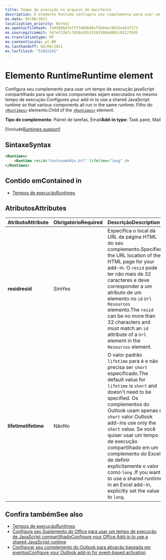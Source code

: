 ```yaml
---
title: Tempo de execução no arquivo de manifesto
description: O elemento Runtime configura seu complemento para usar um tempo de execução JavaScript compartilhado para seus vários componentes, por exemplo, faixa de opções, painel de tarefas, funções personalizadas.
ms.date: 04/08/2021
localization_priority: Normal
ms.openlocfilehash: fa95608d7eff57d68b96ef5b04ec9d33ee63f173
ms.sourcegitcommit: 54fef33bfc7d18a35b3159310bbd8b1c8312f845
ms.translationtype: MT
ms.contentlocale: pt-BR
ms.lasthandoff: 04/09/2021
ms.locfileid: "51652241"
---
```

# <a name="runtime-element"></a><span data-ttu-id="5e56c-103">Elemento Runtime</span><span class="sxs-lookup"><span data-stu-id="5e56c-103">Runtime element</span></span>

<span data-ttu-id="5e56c-104">Configura seu complemento para usar um tempo de execução javaScript compartilhado para que vários componentes sejam executados no mesmo tempo de execução.</span><span class="sxs-lookup"><span data-stu-id="5e56c-104">Configures your add-in to use a shared JavaScript runtime so that various components all run in the same runtime.</span></span> <span data-ttu-id="5e56c-105">Filho do [`<Runtimes>`](runtimes.md) elemento.</span><span class="sxs-lookup"><span data-stu-id="5e56c-105">Child of the [`<Runtimes>`](runtimes.md) element.</span></span>

<span data-ttu-id="5e56c-106">**Tipo de complemento:** Painel de tarefas, Email</span><span class="sxs-lookup"><span data-stu-id="5e56c-106">**Add-in type:** Task pane, Mail</span></span>

[!include[Runtimes support](../../includes/runtimes-note.md)]

## <a name="syntax"></a><span data-ttu-id="5e56c-107">Sintaxe</span><span class="sxs-lookup"><span data-stu-id="5e56c-107">Syntax</span></span>

```XML
<Runtimes>
    <Runtime resid="ContosoAddin.Url" lifetime="long" />
</Runtimes>
```

## <a name="contained-in"></a><span data-ttu-id="5e56c-108">Contido em</span><span class="sxs-lookup"><span data-stu-id="5e56c-108">Contained in</span></span>

- [<span data-ttu-id="5e56c-109">Tempos de execução</span><span class="sxs-lookup"><span data-stu-id="5e56c-109">Runtimes</span></span>](runtimes.md)

## <a name="attributes"></a><span data-ttu-id="5e56c-110">Atributos</span><span class="sxs-lookup"><span data-stu-id="5e56c-110">Attributes</span></span>

|  <span data-ttu-id="5e56c-111">Atributo</span><span class="sxs-lookup"><span data-stu-id="5e56c-111">Attribute</span></span>  |  <span data-ttu-id="5e56c-112">Obrigatório</span><span class="sxs-lookup"><span data-stu-id="5e56c-112">Required</span></span>  |  <span data-ttu-id="5e56c-113">Descrição</span><span class="sxs-lookup"><span data-stu-id="5e56c-113">Description</span></span>  |
|:-----|:-----|:-----|
|  <span data-ttu-id="5e56c-114">**resid**</span><span class="sxs-lookup"><span data-stu-id="5e56c-114">**resid**</span></span>  |  <span data-ttu-id="5e56c-115">Sim</span><span class="sxs-lookup"><span data-stu-id="5e56c-115">Yes</span></span>  | <span data-ttu-id="5e56c-116">Especifica o local da URL da página HTML do seu complemento.</span><span class="sxs-lookup"><span data-stu-id="5e56c-116">Specifies the URL location of the HTML page for your add-in.</span></span> <span data-ttu-id="5e56c-117">O `resid` pode ter não mais de 32 caracteres e deve corresponder a um atributo de um elemento no `id` `Url` `Resources` elemento.</span><span class="sxs-lookup"><span data-stu-id="5e56c-117">The `resid` can be no more than 32 characters and must match an `id` attribute of a `Url` element in the `Resources` element.</span></span> |
|  <span data-ttu-id="5e56c-118">**lifetime**</span><span class="sxs-lookup"><span data-stu-id="5e56c-118">**lifetime**</span></span>  |  <span data-ttu-id="5e56c-119">Não</span><span class="sxs-lookup"><span data-stu-id="5e56c-119">No</span></span>  | <span data-ttu-id="5e56c-120">O valor padrão `lifetime` para é e não precisa ser `short` especificado.</span><span class="sxs-lookup"><span data-stu-id="5e56c-120">The default value for `lifetime` is `short` and doesn't need to be specified.</span></span> <span data-ttu-id="5e56c-121">Os complementos do Outlook usam apenas o `short` valor.</span><span class="sxs-lookup"><span data-stu-id="5e56c-121">Outlook add-ins use only the `short` value.</span></span> <span data-ttu-id="5e56c-122">Se você quiser usar um tempo de execução compartilhado em um complemento do Excel, de definir explicitamente o valor como `long` .</span><span class="sxs-lookup"><span data-stu-id="5e56c-122">If you want to use a shared runtime in an Excel add-in, explicitly set the value to `long`.</span></span> |

## <a name="see-also"></a><span data-ttu-id="5e56c-123">Confira também</span><span class="sxs-lookup"><span data-stu-id="5e56c-123">See also</span></span>

- [<span data-ttu-id="5e56c-124">Tempos de execução</span><span class="sxs-lookup"><span data-stu-id="5e56c-124">Runtimes</span></span>](runtimes.md)
- [<span data-ttu-id="5e56c-125">Configure seu Suplemento do Office para usar um tempo de execução de JavaScript compartilhado</span><span class="sxs-lookup"><span data-stu-id="5e56c-125">Configure your Office Add-in to use a shared JavaScript runtime</span></span>](../../develop/configure-your-add-in-to-use-a-shared-runtime.md)
- [<span data-ttu-id="5e56c-126">Configurar seu complemento do Outlook para ativação baseada em eventos</span><span class="sxs-lookup"><span data-stu-id="5e56c-126">Configure your Outlook add-in for event-based activation</span></span>](../../outlook/autolaunch.md)
